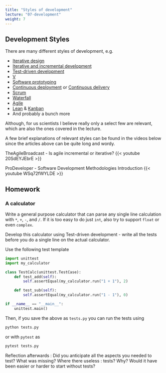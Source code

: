 ```yaml
---
title: "Styles of development"
lecture: "07-development"
weight: 7
---
```


## Development Styles

There are many different styles of development, e.g.

- [Iterative design](https://en.wikipedia.org/wiki/Iterative_design)
- [Iterative and incremental development](https://en.wikipedia.org/wiki/Iterative_and_incremental_development)
- [Test-driven development](https://en.wikipedia.org/wiki/Test-driven_development)
- [V](https://en.wikipedia.org/wiki/V-model_(software_development))
- [Software prototyping](https://en.wikipedia.org/wiki/Software_prototyping)
- [Continuous deployment](https://en.wikipedia.org/wiki/Continuous_deployment) or [Continuous delivery](https://en.wikipedia.org/wiki/Continuous_delivery)
- [Scrum](https://en.wikipedia.org/wiki/Scrum_(software_development))
- [Waterfall](https://en.wikipedia.org/wiki/Waterfall_model)
- [Agile](https://en.wikipedia.org/wiki/Agile_software_development)
- [Lean](https://en.wikipedia.org/wiki/Lean_software_development) &
[Kanban](https://en.wikipedia.org/wiki/Kanban)
- And probably a bunch more

Although, for us scientists I believe really only a select few are relevant, which are also the ones covered
in the lecture.

A few brief explanations of relevant styles can be found in the videos below since the articles
above can be quite long and wordy.

TheAgileBroadcast - Is agile incremental or iterative?
{{< youtube 20SdEYJEbrE >}}


ProDeveloper - Software Development Methodologies Introduction
{{< youtube WSq72fWYLDE >}}

## Homework

### A calculator

Write a general purpose calculator that can parse any single line calculation with `*`, `+`, `-`,
and `/`. If it is too easy to do just `int`, also try to support `float` or even `complex`.

Develop this calculator using Test-driven development - write all the tests before you do a single
line on the actual calculator.

Use the following test template

```python
import unittest
import my_calculator

class TestCalc(unittest.TestCase):
    def test_add(self):
        self.assertEqual(my_calculator.run("1 + 1"), 2)

    def test_sub(self):
        self.assertEqual(my_calculator.run("1 - 1"), 0)

if __name__ == "__main__":
    unittest.main()
```

Then, if you save the above as `tests.py` you can run the tests using 

```bash
python tests.py
```

or with `pytest` as

```bash
pytest tests.py
```

Reflection afterwards
: Did you anticipate all the aspects you needed to test? What was missing? Where there useless
: tests? Why? Would it have been easier or harder to start without tests?

